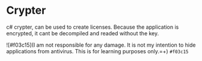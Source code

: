 # Crypter
c# crypter, can be used to create licenses.
Because the application is encrypted, it cant be decompiled and readed without the key.

![#f03c15](I am not responsible for any damage. It is not my intention to hide applications from antivirus. This is for learning purposes only.=+) `#f03c15`

